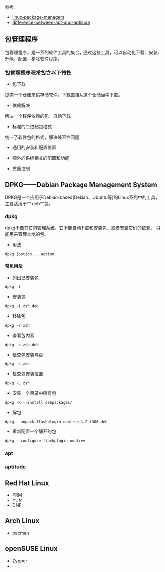 
参考：
* [linux-package-managers](https://www.tecmint.com/linux-package-managers/)
* [difference-between-apt-and-aptitude](https://www.tecmint.com/difference-between-apt-and-aptitude/)
   


## 包管理程序

包管理程序，是一系列软件工具的集合，通过这些工具，可以自动化下载、安装、升级、配置、移除软件程序。

### 包管理程序通常包含以下特性

* 包下载

提供一个仓储来供存储软件，下载直接从这个仓储当中下载。

* 依赖解决

解决一个程序依赖的包，自动下载。

* 标准的二进制包格式

统一了软件包的格式，解决兼容性问题

* 通用的安装和配置位置


* 额外的系统相关的配置和功能

* 质量控制

## DPKG——Debian Package Management System

DPKG是一个应用于Debian-based(Debian、Ubuntu等)的Linux系列中的工具，主要适用于**.deb**包。

### dpkg  

dpkg不像其它包管理系统，它不能自动下载和安装包、或者安装它们的依赖。
只能用来管理本地的包。

* 用法

````
dpkg [option... action
````
#### 常见用法

* 列出已安装包

````
dpkg -l
````

* 安装包

````
dpkg -i zsh.deb
````

* 移除包

````
dpkg -r zsh
````


* 查看包内容

````
dpkg -c zsh.deb
````
* 检查包安装与否

````
dpkg -s zsh
````

* 检查包安装位置

````
dpkg -L zsh
````

* 安装一个目录中所有包

````
dpkg -R --install debpackages/
````
* 解包

````
dpkg --unpack flashplugin-nonfree_3.2_i386.deb
````

* 重新配置一个解开的包


````
dpkg --configure flashplugin-nonfree
````




### apt


### aptitude


## Red Hat Linux

* PRM
* YUM
* DNF

## Arch Linux

* pacman

## openSUSE Linux

* Zypper
* 